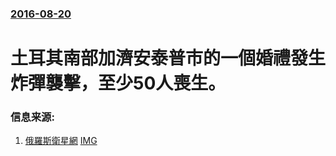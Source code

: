 ### [2016-08-20](/news/2016/08/20/index.md)

##### 
# 土耳其南部加濟安泰普市的一個婚禮發生炸彈襲擊，至少50人喪生。 




### 信息来源:

1. [俄羅斯衛星網](http://sputniknews.cn/politics/20160821/1020553417.html) [IMG](http://sputniknews.cn/sharing_snippet/1020553417.png?1471770180)
